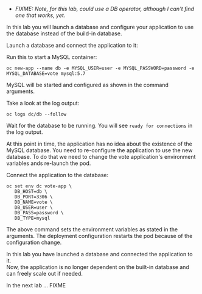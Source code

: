  - _FIXME: Note, for this lab, could use a DB operator, although I can't find one that works, yet._

In this lab you will launch a database and configure your application to use the database instead of the build-in database.

Launch a database and connect the application to it:

Run this to start a MySQL container:

```execute
oc new-app --name db -e MYSQL_USER=user -e MYSQL_PASSWORD=password -e MYSQL_DATABASE=vote mysql:5.7
```

MySQL will be started and configured as shown in the command arguments. 

Take a look at the log output:

```execute
oc logs dc/db --follow
```

Wait for the database to be running.  You will see ``ready for connections`` in the log output. 

At this point in time, the application has no idea about the existence of the MySQL database. You need to re-configure the application to use the new database. 
To do that we need to change the vote application's environment variables ands re-launch the pod. 

Connect the application to the database:

```execute
oc set env dc vote-app \
   DB_HOST=db \
   DB_PORT=3306 \
   DB_NAME=vote \
   DB_USER=user \
   DB_PASS=password \
   DB_TYPE=mysql
```

The above command sets the environment variables as stated in the arguments. The deployment configuration restarts the pod because of the configuration change.

In this lab you have launched a database and connected the application to it.  
Now, the application is no longer  dependent on the built-in database and can freely scale out if needed. 

In the next lab ... FIXME


